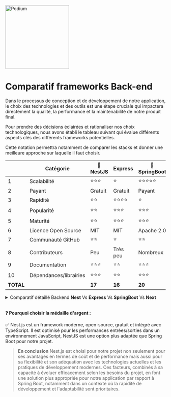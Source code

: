 <img src="../../Assets/Images/podium.png" alt="Podium" width="200">

# Comparatif frameworks Back-end

Dans le processus de conception et de développement de notre application, le choix des technologies et des outils est une étape cruciale qui impactera directement la qualité, la performance et la maintenabilité de notre produit final.  

Pour prendre des décisions éclairées et rationaliser nos choix technologiques, nous avons établi le tableau suivant qui évalue différents aspects clés des différents frameworks potentielles. 



Cette notation permettra notamment de comparer les stacks et donner une meilleure approche sur laquelle il faut choisir. 

| |Catégorie | 🥈 NestJS |  Express | 🥇 SpringBoot |🥉 Next.js |
|  --- | --- | --- | --- | --- | --- |
| 1 | Scalabilité | ⭐️⭐️⭐️ | ⭐️ | ⭐️⭐️⭐️⭐️⭐️  | ⭐️⭐️⭐️ |
| 2 | Payant | Gratuit | Gratuit | Payant | Gratuit |
| 3 | Rapidité | ⭐️⭐️ | ⭐️⭐️⭐️⭐️ | ⭐️ | ⭐️⭐️ |
| 4 |Popularité | ⭐️⭐️ | ⭐️⭐️⭐️ | ⭐️⭐️⭐️ | ⭐️⭐️ |
| 5 |Maturité | ⭐️⭐️ | ⭐️⭐️⭐️ | ⭐️⭐️⭐️ | ⭐️⭐️⭐️  |
| 6 |Licence Open Source | MIT | MIT | Apache 2.0 | MIT |
| 7 |Communauté GitHub | ⭐️⭐️ | ⭐️ | ⭐️⭐️  | ⭐️⭐️⭐️ |
| 8 | Contributeurs | Peu | Très peu | Nombreux | Très nombreux |
| 9 | Documentation | ⭐️⭐️⭐️ | ⭐️⭐️ | ⭐️⭐️⭐️ | ⭐️⭐️ |
| 10 | Dépendances/librairies | ⭐️⭐️⭐️ | ⭐️⭐️ | ⭐️⭐️⭐️ | ⭐️⭐️ |
| <strong>TOTAL</strong> | |<strong>17</strong> | <strong>16</strong> | <strong>20</strong> | <strong>17</strong> |

<details>
<summary>Comparatif détaillé Backend <strong>Nest</strong> Vs <strong>Express</strong> Vs <strong>SpringBoot</strong> Vs <strong>Next</strong></summary>

### **Scalabilité**

- **Nest.js** : Conçu pour s'adapter tant aux petites applications qu'aux grandes entreprises, Nest.js utilise une architecture modulaire le rendant versatile pour divers types de projets.
- **Express** : Sa flexibilité le rend approprié pour tout, des petits projets aux grandes applications d'entreprise, bien que sa structure moins prescriptive nécessite une gestion rigoureuse pour les grands projets.
- **Spring Boot** : Très adapté aux grandes applications d'entreprise, il offre des outils intégrés pour gérer efficacement les architectures complexes. L'utilisation de JVM permet de gérer des ressources très importante. 
- **Next.js**: Bien que principalement orienté vers le développement frontend avec des capacités de Server-Side Rendering (SSR), Next.js peut aussi être utilisé pour certains aspects du développement backend. Il est capable de gérer des applications de petite à moyenne taille, mais peut ne pas être l'option la plus idéale pour les très grandes applications backend, en raison de son focus sur les rendus côté serveur et l'optimisation des performances frontend. Toutefois, pour des applications intégrant fortement front et back-end, Next.js offre une bonne scalabilité au sein de son cadre spécifique, surtout lorsqu'il est utilisé en combinaison avec des services backend dédiés.

### **Coût**


- **Nest.js** et **Express** : Open-source et gratuits, ces frameworks peuvent varier en coût de développement selon la disponibilité et l'expertise des développeurs.
- **Spring Boot** : Gratuit et open-source, mais peut impliquer des coûts opérationnels plus élevés en raison des ressources serveur et potentiellement des licences pour des outils complémentaires.
- **Next.js** : Également open-source et gratuit. Les coûts associés sont principalement liés au développement et à l'infrastructure de serveur pour le SSR, mais peuvent être optimisés avec une bonne planification.

### **Rapidité (Performance)**

- **Nest.js** : Performant, surtout avec Fastify.
- **Express** : Rapide pour des opérations de base mais peut être ralenti par des middleware lourds.
- **Spring Boot** : Performant mais avec un démarrage potentiellement lent dû à la lourdeur de la JVM.
- **Next.js** : Très performant pour le rendu des pages côté serveur et l'optimisation du chargement initial des pages web. Les performances peuvent varier selon la complexité des pages et l'utilisation des ressources statiques ou dynamiques.

### **Popularité**

- **Express** : Très populaire dans l'écosystème Node.js, souvent choisi pour sa simplicité.
- **Nest.js** : Rapidement populaire pour ceux qui cherchent une structure plus définie.
- **Spring Boot** : Forte popularité dans l'écosystème Java, particulièrement en entreprise.
- **Next.js** : Extrêmement populaire dans le développement de front-end moderne, notamment pour des applications réactives et des sites avec SSR.

### **Maturité et Stabilité**

- **Express** : Établi avec une large communauté et un écosystème riche.
- **Nest.js** : Plus récent mais stable et basé sur des principes éprouvés.
- **Spring Boot** : Très mature et stable, soutenu par une grande entreprise (VMware).
- **Next.js** : Bien établi et soutenu par Vercel, offrant une stabilité et des mises à jour régulières, malgré son orientation plus récente comparée à des technologies comme Spring Boot ou Express.

### **Documentation et Support**

- **Nest.js** : Documentation moderne et complète, bonne communauté en ligne.
- **Express** : Riche en documentation et ressources, avec beaucoup de guides disponibles.
- **Spring Boot** : Documentation excellente et support professionnel disponible.
- **Next.js** : Excellente documentation, ressources abondantes, et une communauté très active, notamment sur les plateformes comme GitHub et Stack Overflow.

### **Licence Open Source**

- **Tous les quatre** sont sous des licences open source permissives, facilitant leur adoption et utilisation.


### **GitHub Stars** (chiffres au 25 Juin 2024)

- **NestJS** : Environ 65k étoiles.
- **Express** : Environ 64k étoiles.
- **Spring Boot** : Environ 74k étoiles.
- **Next.js** : Environ 122k étoiles, reflétant une adoption très large et un intérêt croissant.


### **Dernier commit**

- Tous maintenus activement avec des mises à jour régulières.

### **Stack Overflow**

- Tous ont une forte présence avec des milliers de questions, témoignant de leur utilisation active.


### **Librairies/Dépendances**


- **NestJS** : Excellente intégration avec d'autres bibliothèques JavaScript/TypeScript.
- **Express** : Très flexible, permet une intégration facile avec une multitude de bibliothèques.
- **Spring Boot** : Intègre bien avec l'écosystème Spring et Java, mais peut être moins flexible avec des bibliothèques non-Spring.
- **Next.js** : Très bonne intégration avec l'écosystème React et les bibliothèques JavaScript modernes, offrant des solutions clés en main pour divers besoins de développement.
</details>
<br>

**❓ Pourquoi choisir la médaille d'argent :**


✅ Nest.js est un framework moderne, open-source, gratuit et intégré avec TypeScript. Il est optimisé pour les performances entrées/sorties dans un environnement JavaScript, NestJS est une option plus adaptée que Spring Boot pour notre projet.


> **En conclusion** Nest.js est choisi pour notre projet non seulement pour ses avantages en termes de coût et de performance mais aussi pour sa flexibilité et son adéquation avec les technologies actuelles et les pratiques de développement modernes. Ces facteurs, combinés à sa capacité à évoluer efficacement selon les besoins du projet, en font une solution plus appropriée pour notre application par rapport à Spring Boot, notamment dans un contexte où la rapidité de développement et l'adaptabilité sont prioritaires.
